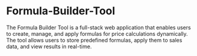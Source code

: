 # Formula-Builder-Tool
The Formula Builder Tool is a full-stack web application that enables users to create, manage, and apply formulas for price calculations dynamically. The tool allows users to store predefined formulas, apply them to sales data, and view results in real-time.
